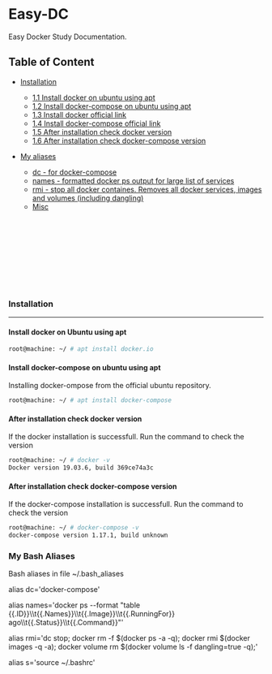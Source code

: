# Easy-DC
Easy Docker Study Documentation.

## Table of Content
* [Installation](#installation)
  * [1.1 Install docker on ubuntu using apt](#install-ubuntu)
  * [1.2 Install docker-compose on ubuntu using apt](#install-ubuntu-dc)
  * [1.3 Install docker official link](https://docs.docker.com/engine/install/)
  * [1.4 Install docker-compose official link](https://docs.docker.com/compose/install/)
  * [1.5 After installation check docker version](#install-version)
  * [1.6 After installation check docker-compose version](#dc-install-version)

* [My aliases](#mybashalias)
  * [dc - for docker-compose](#dc)
  * [names - formatted docker ps output for large list of services](#names)
  * [rmi - stop all docker containes. Removes all docker services, images and volumes (including dangling)](#rmi)
  * [Misc](#misc)

<br></br><br></br><br></br><br></br>

### <a name='installation'>Installation</a>
-----
#### <a name='install-ubuntu'>Install docker on Ubuntu using apt</a>
```bash
root@machine: ~/ # apt install docker.io
```

#### <a name='install-ubuntu-dc'>Install docker-compose on ubuntu using apt</a>
Installing docker-ompose from the official ubuntu repository.
```bash
root@machine: ~/ # apt install docker-compose
```

#### <a name='install-version'>After installation check docker version</a>
If the docker installation is successfull. Run the command to check the version
```bash
root@machine: ~/ # docker -v
Docker version 19.03.6, build 369ce74a3c
```

#### <a name='dc-install-version'>After installation check docker-compose version</a>
If the docker-compose installation is successfull. Run the command to check the version
```bash
root@machine: ~/ # docker-compose -v
docker-compose version 1.17.1, build unknown
```



### <a name='mybashalias'>My Bash Aliases</a>
Bash aliases in file ~/.bash_aliases

<a name='dc'>
  alias dc='docker-compose'
</a></p>

<a name='names'>
  alias names='docker ps --format "table {{.ID}}\\t{{.Names}}\\t{{.Image}}\\t{{.RunningFor}} ago\\t{{.Status}}\\t{{.Command}}"'
</a></p>

<a name='rmi'>
  alias rmi='dc stop; docker rm -f $(docker ps -a -q); docker rmi $(docker images -q -a); docker volume rm $(docker volume ls -f dangling=true -q);'
</a></p>

<a name='misc'>
  alias s='source ~/.bashrc'
</a>


